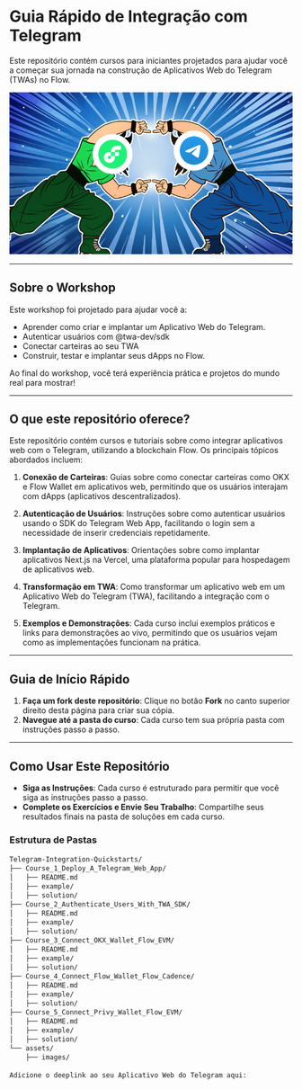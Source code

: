 # Guia Rápido de Integração com Telegram

Este repositório contém cursos para iniciantes projetados para ajudar você a começar sua jornada na construção de Aplicativos Web do Telegram (TWAs) no Flow.

![Flow Telegram Fusion](/assets/images/Flow_Telegram.png)

---

## **Sobre o Workshop**

Este workshop foi projetado para ajudar você a:

- Aprender como criar e implantar um Aplicativo Web do Telegram.
- Autenticar usuários com @twa-dev/sdk
- Conectar carteiras ao seu TWA
- Construir, testar e implantar seus dApps no Flow.

Ao final do workshop, você terá experiência prática e projetos do mundo real para mostrar!

---

## **O que este repositório oferece?**

Este repositório contém cursos e tutoriais sobre como integrar aplicativos web com o Telegram, utilizando a blockchain Flow. Os principais tópicos abordados incluem:

1. **Conexão de Carteiras**: Guias sobre como conectar carteiras como OKX e Flow Wallet em aplicativos web, permitindo que os usuários interajam com dApps (aplicativos descentralizados).

2. **Autenticação de Usuários**: Instruções sobre como autenticar usuários usando o SDK do Telegram Web App, facilitando o login sem a necessidade de inserir credenciais repetidamente.

3. **Implantação de Aplicativos**: Orientações sobre como implantar aplicativos Next.js na Vercel, uma plataforma popular para hospedagem de aplicativos web.

4. **Transformação em TWA**: Como transformar um aplicativo web em um Aplicativo Web do Telegram (TWA), facilitando a integração com o Telegram.

5. **Exemplos e Demonstrações**: Cada curso inclui exemplos práticos e links para demonstrações ao vivo, permitindo que os usuários vejam como as implementações funcionam na prática.

---

## **Guia de Início Rápido**

1. **Faça um fork deste repositório**: Clique no botão **Fork** no canto superior direito desta página para criar sua cópia.
2. **Navegue até a pasta do curso**: Cada curso tem sua própria pasta com instruções passo a passo.

---

## **Como Usar Este Repositório**

- **Siga as Instruções**: Cada curso é estruturado para permitir que você siga as instruções passo a passo.
- **Complete os Exercícios e Envie Seu Trabalho**: Compartilhe seus resultados finais na pasta de soluções em cada curso.

### **Estrutura de Pastas**

```plaintext
Telegram-Integration-Quickstarts/
├── Course_1_Deploy_A_Telegram_Web_App/
│   ├── README.md
│   ├── example/
│   ├── solution/
├── Course_2_Authenticate_Users_With_TWA_SDK/
│   ├── README.md
│   ├── example/
│   ├── solution/
├── Course_3_Connect_OKX_Wallet_Flow_EVM/
│   ├── README.md
│   ├── example/
│   ├── solution/
├── Course_4_Connect_Flow_Wallet_Flow_Cadence/
│   ├── README.md
│   ├── example/
│   ├── solution/
├── Course_5_Connect_Privy_Wallet_Flow_EVM/
│   ├── README.md
│   ├── example/
│   ├── solution/
└── assets/
    ├── images/

Adicione o deeplink ao seu Aplicativo Web do Telegram aqui:
```
